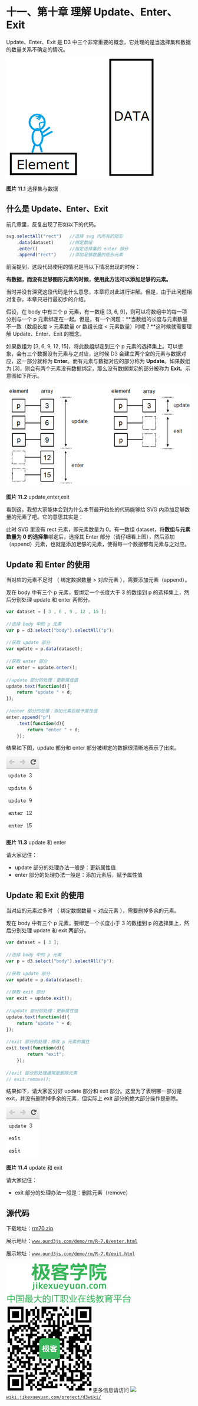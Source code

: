 # 十一、第十章 理解 Update、Enter、Exit

Update、Enter、Exit 是 D3 中三个非常重要的概念，它处理的是当选择集和数据的数量关系不确定的情况。

![选择集与数据](img/enterexit-1.png)

**图片 11.1** 选择集与数据

## 什么是 Update、Enter、Exit

前几章里，反复出现了形如以下的代码。

```js
svg.selectAll("rect")   //选择 svg 内所有的矩形
    .data(dataset)      //绑定数组
    .enter()            //指定选择集的 enter 部分
    .append("rect")     //添加足够数量的矩形元素
```

前面提到，这段代码使用的情况是当以下情况出现的时候：

**有数据，而没有足够图形元素的时候，使用此方法可以添加足够的元素。**

当时并没有深究这段代码是什么意思，本章将对此进行讲解。但是，由于此问题相对复杂，本章只进行最初步的介绍。

假设，在 body 中有三个 p 元素，有一数组 [3, 6, 9]，则可以将数组中的每一项分别与一个 p 元素绑定在一起。但是，有一个问题：**当数组的长度与元素数量不一致（数组长度 > 元素数量 or 数组长度 < 元素数量）时呢？**这时候就需要理解 Update、Enter、Exit 的概念。

如果数组为 [3, 6, 9, 12, 15]，将此数组绑定到三个 p 元素的选择集上。可以想象，会有三个数据没有元素与之对应，这时候 D3 会建立两个空的元素与数据对应，这一部分就称为 **Enter**。而有元素与数据对应的部分称为 **Update**。如果数组为 [3]，则会有两个元素没有数据绑定，那么没有数据绑定的部分被称为 **Exit**。示意图如下所示。

![update,enter,exit](img/enterexit-2.png)

**图片 11.2** update,enter,exit

看到这，我想大家能体会到为什么本节最开始处的代码能够给 SVG 内添加足够数量的元素了吧。它的意思其实是：

此时 SVG 里没有 rect 元素，即元素数量为 0。有一数组 dataset，将**数组**与**元素数量为 0 的选择集**绑定后，选择其 Enter 部分（请仔细看上图），然后添加（append）元素，也就是添加足够的元素，使得每一个数据都有元素与之对应。

## Update 和 Enter 的使用

当对应的元素不足时 （ 绑定数据数量 > 对应元素 ），需要添加元素（append）。

现在 body 中有三个 p 元素，要绑定一个长度大于 3 的数组到 p 的选择集上，然后分别处理 update 和 enter 两部分。

```js
var dataset = [ 3 , 6 , 9 , 12 , 15 ];

//选择 body 中的 p 元素
var p = d3.select("body").selectAll("p");

//获取 update 部分
var update = p.data(dataset);

//获取 enter 部分
var enter = update.enter();

//update 部分的处理：更新属性值
update.text(function(d){
    return "update " + d;
});

//enter 部分的处理：添加元素后赋予属性值
enter.append("p")
    .text(function(d){
        return "enter " + d;
    });
```

结果如下图，update 部分和 enter 部分被绑定的数据很清晰地表示了出来。

![update 和 enter](img/enterexit-3.png)

**图片 11.3** update 和 enter

请大家记住：

*   update 部分的处理办法一般是：更新属性值
*   enter 部分的处理办法一般是：添加元素后，赋予属性值

## Update 和 Exit 的使用

当对应的元素过多时 （ 绑定数据数量 < 对应元素 ），需要删掉多余的元素。

现在 body 中有三个 p 元素，要绑定一个长度小于 3 的数组到 p 的选择集上，然后分别处理 update 和 exit 两部分。

```js
var dataset = [ 3 ];

//选择 body 中的 p 元素
var p = d3.select("body").selectAll("p");

//获取 update 部分
var update = p.data(dataset);

//获取 exit 部分
var exit = update.exit();

//update 部分的处理：更新属性值
update.text(function(d){
    return "update " + d;
});

//exit 部分的处理：修改 p 元素的属性
exit.text(function(d){
        return "exit";
    });

//exit 部分的处理通常是删除元素
// exit.remove();
```

结果如下，请大家区分好 update 部分和 exit 部分。这里为了表明哪一部分是 exit，并没有删除掉多余的元素，但实际上 exit 部分的绝大部分操作是删除。

![update 和 exit](img/enterexit-4.png)

**图片 11.4** update 和 exit

请大家记住：

*   exit 部分的处理办法一般是：删除元素（remove）

## 源代码

下载地址：[rm70.zip](http://www.ourd3js.com/src/rm/rm70.zip)

展示地址：[`www.ourd3js.com/demo/rm/R-7.0/enter.html`](http://www.ourd3js.com/demo/rm/R-7.0/enter.html)

展示地址：[`www.ourd3js.com/demo/rm/R-7.0/exit.html`](http://www.ourd3js.com/demo/rm/R-7.0/exit.html)

![](img/jk_book.png)![](img/jk_weixin.png)更多信息请访问 ![](http://wiki.jikexueyuan.com/project/d3wiki/)[`wiki.jikexueyuan.com/project/d3wiki/`](http://wiki.jikexueyuan.com/project/d3wiki/)
